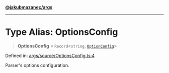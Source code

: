 [**@jakubmazanec/args**](../README.md)

---

# Type Alias: OptionsConfig

> **OptionsConfig** = `Record`\<`string`, [`OptionConfig`](OptionConfig.md)\>

Defined in:
[args/source/OptionsConfig.ts:4](https://github.com/jakubmazanec/tools/blob/dccfe8e5cee218e88ff4db59e4bf460975897c58/packages/args/source/OptionsConfig.ts#L4)

Parser's options configuration.
